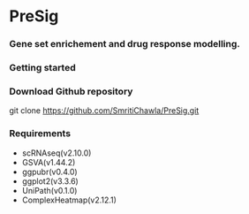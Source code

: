 <H1> PreSig </H1>

<H3> Gene set enrichement and drug response modelling. </H3>


<h3>Getting started</h3>

<H3>Download Github repository </H3>

git clone https://github.com/SmritiChawla/PreSig.git

<H3> Requirements </H3>

   * scRNAseq(v2.10.0)
   * GSVA(v1.44.2)
   * ggpubr(v0.4.0)
   * ggplot2(v3.3.6)
   * UniPath(v0.1.0)
   * ComplexHeatmap(v2.12.1)
   
   
